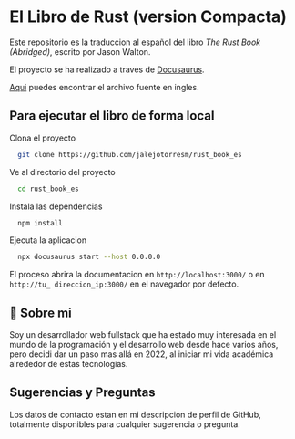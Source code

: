 # El Libro de Rust (version Compacta)

Este repositorio es la traduccion al español del libro _The Rust Book (Abridged)_, escrito por Jason Walton.

El proyecto se ha realizado a traves de [Docusaurus](https://docusaurus.io/).

[Aqui](https://jasonwalton.ca/rust-book-abridged/) puedes encontrar el archivo fuente en ingles.

## Para ejecutar el libro de forma local

Clona el proyecto

```bash
  git clone https://github.com/jalejotorresm/rust_book_es
```

Ve al directorio del proyecto

```bash
  cd rust_book_es
```

Instala las dependencias

```bash
  npm install
```

Ejecuta la aplicacion

```bash
  npx docusaurus start --host 0.0.0.0
```

El proceso abrira la documentacion en `http://localhost:3000/` o en `http://tu_ direccion_ip:3000/` en el navegador por defecto.

## 🚀 Sobre mi

Soy un desarrollador web fullstack que ha estado muy interesada en el mundo de la programación y el desarrollo web desde hace varios años, pero decidi dar un paso mas allá en 2022, al iniciar mi vida académica alrededor de estas tecnologías.

## Sugerencias y Preguntas

Los datos de contacto estan en mi descripcion de perfil de GitHub, totalmente disponibles para cualquier sugerencia o pregunta.

